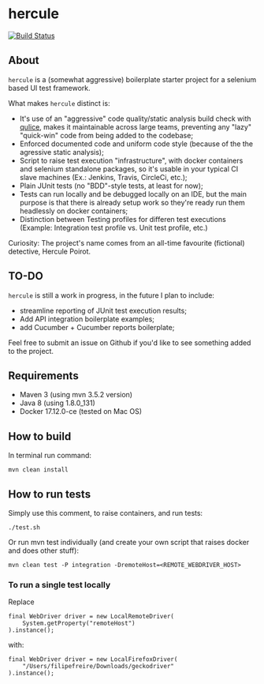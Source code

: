 # hercule

[![Build Status](https://travis-ci.org/filfreire/hercule.svg?branch=master)](https://travis-ci.org/filfreire/hercule)

## About

`hercule` is a (somewhat aggressive) boilerplate starter project for a selenium based UI test framework.

What makes `hercule` distinct is:

- It's use of an "aggressive" code quality/static analysis build check with [qulice](https://www.qulice.com/), makes it maintainable across large teams, preventing any "lazy" "quick-win" code from being added to the codebase;
- Enforced documented code and uniform code style (because of the the agressive static analysis);
- Script to raise test execution "infrastructure", with docker containers and selenium standalone packages, so it's usable in your typical CI slave machines (Ex.: Jenkins, Travis, CircleCi, etc.);
- Plain JUnit tests (no "BDD"-style tests, at least for now);
- Tests can run locally and be debugged locally on an IDE, but the main purpose is that there is already setup work so they're ready run them headlessly on docker containers;
- Distinction between Testing profiles for differen test executions (Example: Integration test profile vs. Unit test profile, etc.)

Curiosity: The project's name comes from an all-time favourite (fictional) detective, Hercule Poirot.

## TO-DO

`hercule` is still a work in progress, in the future I plan to include:

- streamline reporting of JUnit test execution results;
- Add API integration boilerplate examples;
- add Cucumber + Cucumber reports boilerplate;

Feel free to submit an issue on Github if you'd like to see something added to the project.

## Requirements

- Maven 3 (using mvn 3.5.2 version)
- Java 8  (using 1.8.0\_131)
- Docker 17.12.0-ce (tested on Mac OS)

## How to build

In terminal run command:
```
mvn clean install
```

## How to run tests

Simply use this comment, to raise containers, and run tests:
```
./test.sh
```


Or run mvn test individually (and create your own script that raises docker and does other stuff):
```
mvn clean test -P integration -DremoteHost=<REMOTE_WEBDRIVER_HOST>
```

### To run a single test locally

Replace
```
final WebDriver driver = new LocalRemoteDriver(
    System.getProperty("remoteHost")
).instance();
```

with:
```
final WebDriver driver = new LocalFirefoxDriver(
    "/Users/filipefreire/Downloads/geckodriver"
).instance();
```
